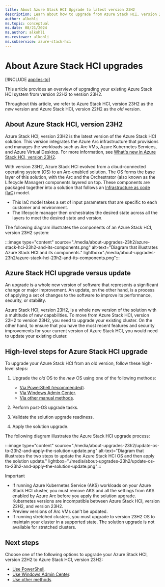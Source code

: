 ```yaml
---
title: About Azure Stack HCI Upgrade to latest version 23H2
description: Learn about how to upgrade from Azure Stack HCI, version 22H2 to latest Azure Stack HCI, version 23H2.
author: alkohli
ms.topic: conceptual
ms.date: 08/21/2024
ms.author: alkohli
ms.reviewer: alkohli
ms.subservice: azure-stack-hci
---
```


# About Azure Stack HCI upgrades

[!INCLUDE [applies-to](../../includes/hci-applies-to-23h2-22h2.md)]

This article provides an overview of upgrading your existing Azure Stack HCI system from version 22H2 to version 23H2.

Throughout this article, we refer to Azure Stack HCI, version 23H2 as the *new* version and Azure Stack HCI, version 22H2 as the *old* version.

## About Azure Stack HCI, version 23H2

Azure Stack HCI, version 23H2 is the latest version of the Azure Stack HCI solution. This version integrates the Azure Arc infrastructure that provisions and manages the workloads such as Arc VMs, Azure Kubernetes Services, and Azure Virtual Desktop. For more information, see [What's new in Azure Stack HCI, version 23H2](../whats-new.md#features-and-improvements-in-2311).

With version 23H2, Azure Stack HCI evolved from a cloud-connected operating system (OS) to an Arc-enabled solution. The OS forms the base layer of this solution, with the Arc and the Orchestrator (also known as the Lifecycle Manager) components layered on top. These components are packaged together into a solution that follows an [Infrastructure as code (IaC)](/devops/deliver/what-is-infrastructure-as-code) model.

- This IaC model takes a set of input parameters that are specific to each customer and environment.
- The lifecycle manager then orchestrates the desired state across all the layers to meet the desired state and version.

The following diagram illustrates the components of an Azure Stack HCI, version 23H2 system:

:::image type="content" source="./media/about-upgrades-23h2/azure-stack-hci-23h2-and-its-components.png" alt-text="Diagram that illustrates Azure Stack HCI and its components." lightbox="./media/about-upgrades-23h2/azure-stack-hci-23h2-and-its-components.png":::

## Azure Stack HCI upgrade versus update

An upgrade is a whole new version of software that represents a significant change or major improvement. An update, on the other hand, is a process of applying a set of changes to the software to improve its performance, security, or stability.

Azure Stack HCI, version 23H2, is a whole new version of the solution with a multitude of new capabilities. To move from Azure Stack HCI, version 22H2 to version 23H2, you need to upgrade your existing cluster. On the other hand, to ensure that you have the most recent features and security improvements for your current version of Azure Stack HCI, you would need to update your existing cluster.

## High-level steps for Azure Stack HCI upgrade

To upgrade your Azure Stack HCI from an old version, follow these high-level steps:

1. Upgrade the *old* OS to the *new* OS using one of the following methods:
    - [Via PowerShell (recommended)](./upgrade-22h2-to-23h2-powershell.md).
    - [Via Windows Admin Center](./upgrade-22h2-to-23h2-windows-admin-center.md).
    - [Via other manual methods](./upgrade-22h2-to-23h2-other-methods.md).

1. Perform post-OS upgrade tasks.

1. Validate the solution upgrade readiness.

1. Apply the solution upgrade.

The following diagram illustrates the Azure Stack HCI upgrade process:

:::image type="content" source="./media/about-upgrades-23h2/update-os-to-23h2-and-apply-the-solution-update.png" alt-text="Diagram that illustrates the two steps to update the Azure Stack HCI OS and then apply the solution update." lightbox="./media/about-upgrades-23h2/update-os-to-23h2-and-apply-the-solution-update.png":::

> [!IMPORTANT]
> - If running Azure Kubernetes Service (AKS) workloads on your Azure Stack HCI cluster, you must remove AKS and all the settings from AKS enabled by Azure Arc before you apply the solution upgrade. Kubernetes versions are incompatible between Azure Stack HCI, version 22H2, and version 23H2. 
> - Preview versions of Arc VMs can't be updated.
> - If running stretched clusters, you must upgrade to version 23H2 OS to maintain your cluster in a supported state. The solution upgrade is not available for stretched clusters.

## Next steps

Choose one of the following options to upgrade your Azure Stack HCI, version 22H2 to Azure Stack HCI, version 23H2:
- [Use PowerShell](./upgrade-22h2-to-23h2-powershell.md).
- [Use Windows Admin Center](./upgrade-22h2-to-23h2-windows-admin-center.md).
- [Use other methods](./upgrade-22h2-to-23h2-other-methods.md).
